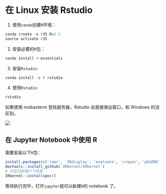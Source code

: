 # 在 Linux 安装 Rstudio

1. 使用`conda`创建`R`环境：
```R
conda create -n r35 R=3.5
source activate r35
```
2. 安装必要的`R`包：
```R
conda install r-essentials
```
3. 安装`Rstudio`:
```R
conda install -c r rstudio
```
4. 使用`Rstudio`:
```bash
rstudio
```

如果使用 mobaxterm 登陆服务器，Rstudio 会直接弹出窗口，和 Windows 的没区别。

![](http://ww1.sinaimg.cn/mw690/c5d7b0ebly1g1249pqaj5j21ig0sin3z.jpg)

## 在 Jupyter Notebook 中使用 R

需要安装以下`R`包：
```R
install.packages(c('repr', 'IRdisplay', 'evaluate', 'crayon', 'pbdZMQ', 'devtools', 'uuid', 'digest'))
devtools::install_github('IRkernel/IRkernel')
# 只在当前用户下安装
IRkernel::installspec()
```
等待执行完毕，打开`jupyter`就可以新建`R`的 notebook 了。
